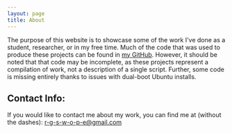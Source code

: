 ```yaml
---
layout: page
title: About
---
```




The purpose of this website is to showcase some of the work I've done as a student, researcher, or in my free time.
Much of the code that was used to produce these projects can be found in [my GitHub](https://github.com/rggs/). However, it should
be noted that that code may be incomplete, as these projects represent a compilation of work, not a description of a single script.
Further, some code is missing entirely thanks to issues with dual-boot Ubuntu installs.


## Contact Info:
If you would like to contact me about my work, you can find me at (without the dashes):
r-g-s-w-o-p-e@gmail.com


